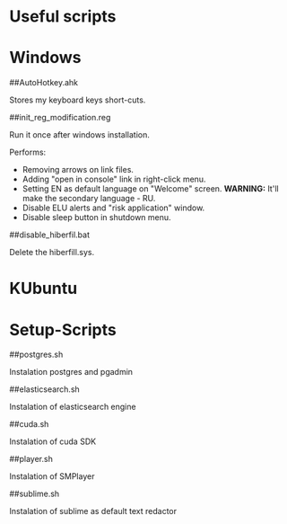 Useful scripts
==============

Windows
=======

##AutoHotkey.ahk

Stores my keyboard keys short-cuts.

##init_reg_modification.reg

Run it once after windows installation.

Performs:
 - Removing arrows on link files.
 - Adding "open in console" link in right-click menu.
 - Setting EN as default language on "Welcome" screen. **WARNING:** It'll make the secondary language - RU.
 - Disable ELU alerts and "risk application" window.
 - Disable sleep button in shutdown menu.
 
 ##disable_hiberfil.bat
 
Delete the hiberfill.sys.

KUbuntu
=======

Setup-Scripts
=============

##postgres.sh

Instalation postgres and pgadmin

##elasticsearch.sh

Instalation of elasticsearch engine

##cuda.sh

Instalation of cuda SDK

##player.sh

Instalation of SMPlayer

##sublime.sh

Instalation of sublime as default text redactor
